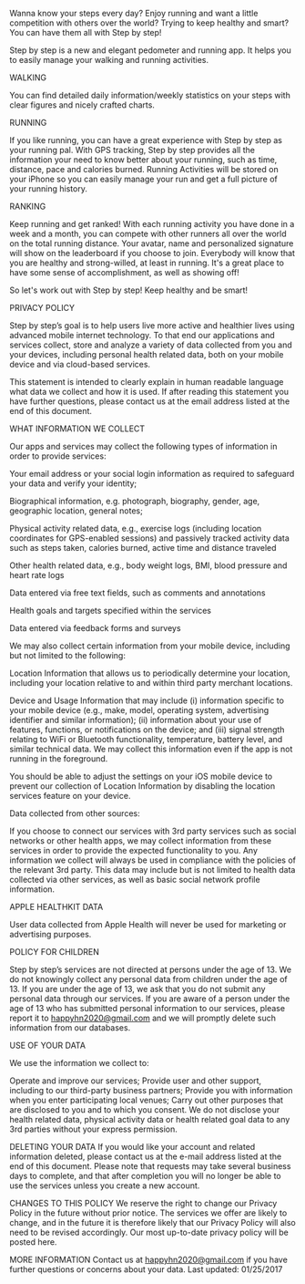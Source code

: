 

Wanna know your steps every day? Enjoy running and want a little competition with others over the world? Trying to keep healthy and smart? You can have them all with Step by step!

Step by step is a new and elegant pedometer and running app. It helps you to easily manage your walking and running activities.

WALKING

You can find detailed daily information/weekly statistics on your steps with clear figures and nicely crafted charts.

RUNNING

If you like running, you can have a great experience with Step by step as your running pal. With GPS tracking, Step by step provides all the information your need to know better about your running, such as time, distance, pace and calories burned. Running Activities will be stored on your iPhone so you can easily manage your run and get a full picture of your running history.

RANKING

Keep running and get ranked! With each running activity you have done in a week and a month, you can compete with other runners all over the world on the total running distance. Your avatar, name and personalized signature will show on the leaderboard if you choose to join. Everybody will know that you are healthy and strong-willed, at least in running. It's a great place to have some sense of accomplishment, as well as showing off!

So let's work out with Step by step! Keep healthy and be smart!

PRIVACY POLICY

Step by step’s goal is to help users live more active and healthier lives using advanced mobile internet technology. To that end our applications and services collect, store and analyze a variety of data collected from you and your devices, including personal health related data, both on your mobile device and via cloud-based services.

This statement is intended to clearly explain in human readable language what data we collect and how it is used. If after reading this statement you have further questions, please contact us at the email address listed at the end of this document.

WHAT INFORMATION WE COLLECT

Our apps and services may collect the following types of information in order to provide services:

Your email address or your social login information as required to safeguard your data and verify your identity;

Biographical information, e.g. photograph, biography, gender, age, geographic location, general notes;

Physical activity related data, e.g., exercise logs (including location coordinates for GPS-enabled sessions) and passively tracked activity data such as steps taken, calories burned, active time and distance traveled

Other health related data, e.g., body weight logs, BMI, blood pressure and heart rate logs

Data entered via free text fields, such as comments and annotations

Health goals and targets specified within the services

Data entered via feedback forms and surveys

We may also collect certain information from your mobile device, including but not limited to the following:

Location Information that allows us to periodically determine your location, including your location relative to and within third party merchant locations.

Device and Usage Information that may include (i) information specific to your mobile device (e.g., make, model, operating system, advertising identifier and similar information); (ii) information about your use of features, functions, or notifications on the device; and (iii) signal strength relating to WiFi or Bluetooth functionality, temperature, battery level, and similar technical data.
We may collect this information even if the app is not running in the foreground.

You should be able to adjust the settings on your iOS mobile device to prevent our collection of Location Information by disabling the location services feature on your device.


Data collected from other sources:

If you choose to connect our services with 3rd party services such as social networks or other health apps, we may collect information from these services in order to provide the expected functionality to you. Any information we collect will always be used in compliance with the policies of the relevant 3rd party. This data may include but is not limited to health data collected via other services, as well as basic social network profile information.

APPLE HEALTHKIT DATA

User data collected from Apple Health will never be used for marketing or advertising purposes.

POLICY FOR CHILDREN

Step by step’s services are not directed at persons under the age of 13. We do not knowingly collect any personal data from children under the age of 13. If you are under the age of 13, we ask that you do not submit any personal data through our services. If you are aware of a person under the age of 13 who has submitted personal information to our services, please report it to happyhn2020@gmail.com and we will promptly delete such information from our databases.

USE OF YOUR DATA

We use the information we collect to:

Operate and improve our services;
Provide user and other support, including to our third-party business partners;
Provide you with information when you enter participating local venues;
Carry out other purposes that are disclosed to you and to which you consent.
We do not disclose your health related data, physical activity data or health related goal data to any 3rd parties without your express permission.

DELETING YOUR DATA
If you would like your account and related information deleted, please contact us at the e-mail address listed at the end of this document. Please note that requests may take several business days to complete, and that after completion you will no longer be able to use the services unless you create a new account.

CHANGES TO THIS POLICY
We reserve the right to change our Privacy Policy in the future without prior notice. The services we offer are likely to change, and in the future it is therefore likely that our Privacy Policy will also need to be revised accordingly. Our most up-to-date privacy policy will be posted here.

MORE INFORMATION
Contact us at happyhn2020@gmail.com if you have further questions or concerns about your data. Last updated: 01/25/2017
